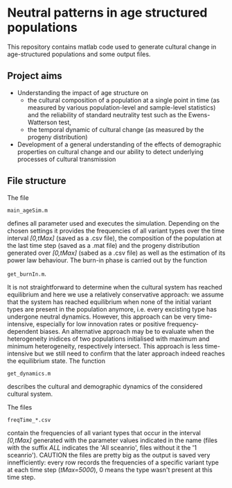 # Neutral patterns in age structured populations

This repository contains matlab code used to generate cultural change in age-structured populations and some output files. 

## Project aims

* Understanding the impact of age structure on 
  * the cultural composition of a population at a single point in time (as measured by various population-level and sample-level statistics) and the reliability of standard neutrality test such as the Ewens-Watterson test,
  * the temporal dynamic of cultural change (as measured by the progeny distribution)
* Development of a general understanding of the effects of demographic properties on cultural change and our ability to detect underlying processes of cultural transmission  

## File structure

The file

`main_ageSim.m`

defines all parameter used and executes the simulation. Depending on the chosen settings it provides the frequencies of all variant types over the time interval _[0,tMax]_ (saved as a .csv file), the composition of the population at the last time step (saved as a .mat file) and the progeny distribution generated over _[0,tMax]_ (sabed as a .csv file) as well as the estimation of its power law behaviour. The burn-in phase is carried out by the function

`get_burnIn.m`.

It is not straightforward to determine when the cultural system has reached equilibrium and here we use a relatively conservative approach: we assume that the system has reached equilibrium when none of the initial variant types are present in the population anymore, i.e. every excisting type has undergone neutral dynamics. However, this approach can be very time-intensive, especially for low innovation rates or positive frequency-dependent biases. An alternative approach may be to evaluate when the heterogeneity inidices of two populations initialised with maximum and minimum heterogeneity, respectively intersect. This approach is less time-intensive but we still need to confirm that the later approach indeed reaches the equilibrium state. The function 

`get_dynamics.m`

describes the cultural and demographic dynamics of the considered cultural system. 

The files 

`freqTime_*.csv` 

contain the frequencies of all variant types that occur in the interval _[0,tMax]_ generated with the parameter values indicated in the name (files with the suffix _ALL_ indicates the 'All sceanrio', files without it the '1 sceanrio'). CAUTION the files are pretty big as the output is saved very innefficiently: every row records the frequencies of a specific variant type at each time step (_tMax=5000_), 0 means the type wasn't present at this time step. 
